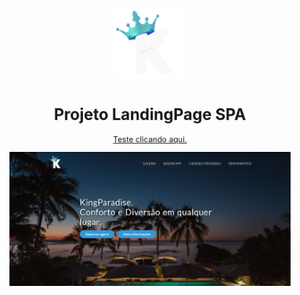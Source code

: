 <h1 align="center">
<img src="https://github.com/leomvidal10/LandingPage/blob/main/resources/img/logo.png?raw=true" alt="logo">
</h1>
<h1 align="center">
Projeto LandingPage SPA
</h1>
<p align="center">
<a href="https://leomvidal10.github.io/LandingPage/">Teste clicando aqui.</a>
</p>
<div>
<img src="https://github.com/leomvidal10/LandingPage/blob/main/resources/img/img.png?raw=true" alt="preview">
</div>
